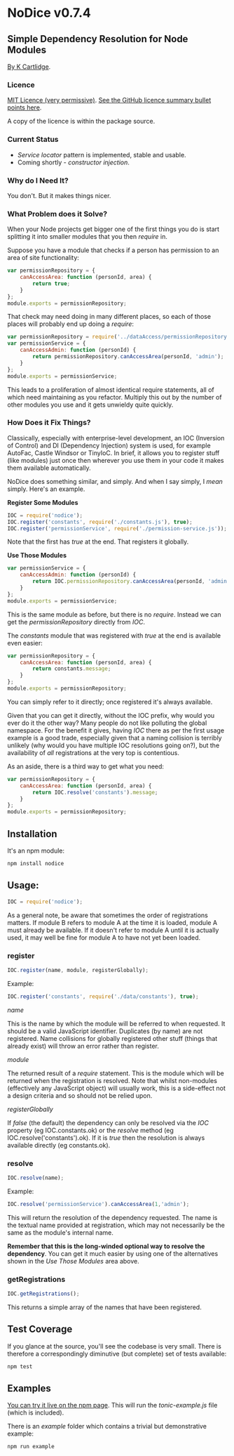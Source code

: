 # NoDice v0.7.4
## Simple Dependency Resolution for Node Modules

[By K Cartlidge](http://www.kcartlidge.com).

### Licence

[MIT Licence (very permissive)](http://opensource.org/licenses/MIT).
[See the GitHub licence summary bullet points here](http://choosealicense.com/licenses/mit/).

A copy of the licence is within the package source.

### Current Status

* *Service locator* pattern is implemented, stable and usable.
* Coming shortly - *constructor injection*.

### Why do I Need It?

You don't. But it makes things nicer.

### What Problem does it Solve?

When your Node projects get bigger one of the first things you do
is start splitting it into smaller modules that you then *require* in.

Suppose you have a module that checks if a person has permission to
an area of site functionality:

``` javascript
var permissionRepository = {
	canAccessArea: function (personId, area) {
		return true;
	}
};
module.exports = permissionRepository;
```

That check may need doing in many different places, so each of those
places will probably end up doing a *require*:

``` javascript
var permissionRepository = require('../dataAccess/permissionRepository.js');
var permissionService = {
	canAccessAdmin: function (personId) {
		return permissionRepository.canAccessArea(personId, 'admin');
	}
};
module.exports = permissionService;
```

This leads to a proliferation of almost identical require statements,
all of which need maintaining as you refactor. Multiply this out by the
number of other modules you use and it gets unwieldy quite quickly.

### How Does it Fix Things?

Classically, especially with enterprise-level development, an IOC
(Inversion of Control) and DI (Dependency Injection) system is used,
for example AutoFac, Castle Windsor or TinyIoC.
In brief, it allows you to register stuff (like modules) just once
then wherever you use them in your code it makes them available
automatically.

NoDice does something similar, and simply. And when I say simply,
I *mean* simply. Here's an example.

**Register Some Modules**

``` javascript
IOC = require('nodice');
IOC.register('constants', require('./constants.js'), true);
IOC.register('permissionService', require('./permission-service.js'));
```

Note that the first has *true* at the end. That registers it globally.

**Use Those Modules**

``` javascript
var permissionService = {
	canAccessAdmin: function (personId) {
		return IOC.permissionRepository.canAccessArea(personId, 'admin');
	}
};
module.exports = permissionService;
```

This is the same module as before, but there is no *require*. Instead
we can get the *permissionRepository* directly from *IOC*.

The *constants* module that was registered with *true* at the end is
available even easier:

``` javascript
var permissionRepository = {
	canAccessArea: function (personId, area) {
		return constants.message;
	}
};
module.exports = permissionRepository;
```

You can simply refer to it directly; once registered it's always
available.

Given that you can get it directly, without the IOC prefix,
why would you ever do it the other way? Many people do not like
polluting the global namespace. For the benefit it gives, having
*IOC* there as per the first usage example is a good trade,
especially given that a naming collision is terribly unlikely
(why would you have multiple IOC resolutions going on?), but the
availability of *all* registrations at the very top is contentious.

As an aside, there is a third way to get what you need:

``` javascript
var permissionRepository = {
	canAccessArea: function (personId, area) {
		return IOC.resolve('constants').message;
	}
};
module.exports = permissionRepository;
```

## Installation

It's an npm module:

``` sh
npm install nodice
```

## Usage:

``` javascript
IOC = require('nodice');
```

As a general note, be aware that sometimes the order of
registrations matters. If module B refers to module A at
the time it is loaded, module A must already be available.
If it doesn't refer to module A until it is actually used,
it may well be fine for module A to have not yet been loaded.

### register

``` javascript
IOC.register(name, module, registerGlobally);
```

Example:

``` javascript
IOC.register('constants', require('./data/constants'), true);
```

*name*

This is the name by which the module will be referred to when
requested. It should be a valid JavaScript identifier.
Duplicates (by name) are not registered.
Name collisions for globally registered other stuff (things that
already exist) will throw an error rather than register.

*module*

The returned result of a *require* statement. This is the module
which will be returned when the registration is resolved.
Note that whilst non-modules (effectively any JavaScript object)
will usually work, this is a side-effect not a design criteria
and so should not be relied upon.

*registerGlobally*

If *false* (the default) the dependency can only be resolved via
the *IOC* property (eg IOC.constants.ok) or the *resolve* method
(eg IOC.resolve('constants').ok). If it is *true* then the resolution
is always available directly (eg constants.ok).

### resolve

``` javascript
IOC.resolve(name);
```

Example:

``` javascript
IOC.resolve('permissionService').canAccessArea(1,'admin');
```

This will return the resolution of the dependency requested.
The name is the textual name provided at registration, which
may not necessarily be the same as the module's internal name.

**Remember that this is the long-winded optional way to resolve
the dependency**. You can get it much easier by using one of the
alternatives shown in the *Use Those Modules* area above.

### getRegistrations

``` javascript
IOC.getRegistrations();
```

This returns a simple array of the names that have been
registered.

## Test Coverage

If you glance at the source, you'll see the codebase is very
small. There is therefore a correspondingly diminutive (but
complete) set of tests available:

``` sh
npm test
```

## Examples

[You can try it live on the npm page](https://www.npmjs.com/package/nodice).
This will run the *tonic-example.js* file (which is included).

There is an *example* folder which contains a trivial but
demonstrative example:

``` sh
npm run example
```
